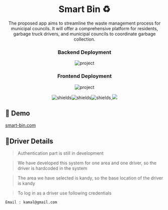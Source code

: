 <h1 align="center">Smart Bin ♻️</h1>
<p align="center">The proposed app aims to streamline the waste management process for municipal councils. It will offer a comprehensive platform for residents, garbage truck drivers, and municipal councils to coordinate garbage collection.
</p>
  
<h3 align="center">Backend Deployment</h3>
<p align="center"><img src="https://res.cloudinary.com/drmeavkzg/image/upload/v1725195923/WhatsApp_Image_2024-09-01_at_17.50.04_jboxnb.jpg" alt="project"></p>

<h3 align="center">Frontend Deployment</h3>
<p align="center"><img src="https://res.cloudinary.com/drmeavkzg/image/upload/v1725195923/WhatsApp_Image_2024-09-01_at_18.09.49_pswxtj.jpg" alt="project"></p>

<p align="center"><img src="https://img.shields.io/github/license/saurabhnative/create-frontend-readme" alt="shields"><img src="https://img.shields.io/github/stars/saurabhnative/create-frontend-readme" alt="shields"><img src="https://img.shields.io/github/forks/saurabhnative/create-frontend-readme" alt="shields"><a href="https://twitter.com/intent/tweet?text=Checkout%20readme-gen.vercel.app%20by%20@saurabhnative.%20Most%20advanced%20README%20generator%20for%20your%20Github projects🔥">
<a href="https://twitter.com/intent/tweet?text=Checkout%20readme-gen.vercel.app%20by%20@saurabhnative.%20Most%20advanced%20README%20generator%20for%20your%20Github projects🔥"><img src="https://img.shields.io/twitter/url?style=social&amp;url=https%3A%2F%2Fgithub.com%2Fsaurabhnative%2Fcreate-frontend-readme"></a>
</p>


<h2>🚀 Demo </h2>

[smart-bin.com](https://smartbin-ssda.onrender.com/)

<h2>🚗Driver Details</h2>

> Authentication part is still in development

> We have developed this system for one area and one driver, so the driver is hardcoded in the system

> The area we have selected is kandy, so the base location of the driver is kandy 

> To log in as a driver use following credentials

  ```Email : kamal@gmail.com```






